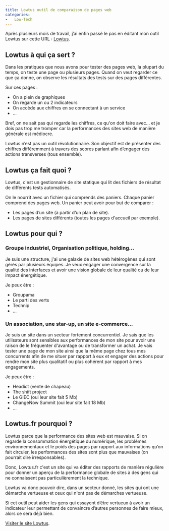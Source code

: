 ```yaml
---
title: Lowtus outil de comparaison de pages web
categories:
-   Low-Tech
---
```


Après plusieurs mois de travail, j’ai enfin passé le pas en éditant mon outil Lowtus sur cette URL : [Lowtus](https://lowtus.fr).

## Lowtus à qui ça sert ?

Dans les pratiques que nous avons pour tester des pages web, la plupart du temps, on teste une page ou plusieurs pages. Quand on veut regarder ce que ça donne, on observe les résultats des tests sur des pages différentes.

Sur ces pages :

-   On a plein de graphiques
-   On regarde un ou 2 indicateurs
-   On accède aux chiffres en se connectant à un service
-   …

Bref, on ne sait pas qui regarde les chiffres, ce qu'on doit faire avec… et je dois pas trop me tromper car la performances des sites web de manière générale est médiocre.

Lowtus n’est pas un outil révolutionnaire. Son objectif est de présenter des chiffres différemment à travers des scores parlant afin d’engager des actions transverses (tous ensemble).

## Lowtus ça fait quoi ?

Lowtus, c'est un gestionnaire de site statique qui lit des fichiers de résultat de différents tests automatisés.

On le nourrit avec un fichier qui comprends des paniers. Chaque panier comprend des pages web. Un panier peut avoir pour but de comparer :

-   Les pages d’un site (à partir d‘un plan de site).
-   Les pages de sites différents (toutes les pages d'accueil par exemple).

## Lowtus pour qui ?

### Groupe industriel, Organisation politique, holding…

Je suis une structure, j'ai une galaxie de sites web hétérogènes qui sont gérés par plusieurs équipes. Je veux engager une convergence sur la qualité des interfaces et avoir une vision globale de leur qualité ou de leur impact énergétique.

Je peux être :

-   Groupama
-   Le parti des verts
-   Technip
-   …

### Un association, une star-up, un site e-commerce…

Je suis un site dans un secteur fortement concurrentiel. Je sais que les utilisateurs sont sensibles aux performances de mon site pour avoir une raison de le fréquenter d'avantage ou de transformer un achat. Je vais tester une page de mon site ainsi que la même page chez tous mes concurrents afin de me situer par rapport à eux et engager des actions pour rendre mon site plus qualitatif ou plus cohérent par rapport à mes engagements.

Je peux être :

-   Headict (vente de chapeau)
-   The shift project
-   Le GIEC (oui leur site fait 5 Mb)
-   ChangeNow Summit (oui leur site fait 18 Mb)
-   …

## Lowtus.fr pourquoi ?

Lowtus parce que la performance des sites web est mauvaise. Si on regarde la consommation énergétique du numérique, les problèmes environnementaux et le poids des pages par rapport aux informations qu‘on fait circuler, les performances des sites sont plus que mauvaises (on pourrait dire irresponsables).

Donc, Lowtus.fr c'est un site qui va éditer des rapports de manière régulière pour donner un aperçu de la performance globale de sites à des gens qui ne connaissent pas particulièrement la technique.

Lowtus va donc pouvoir dire, dans un secteur donné, les sites qui ont une démarche vertueuse et ceux qui n'ont pas de démarches vertueuse.

Si cet outil peut aider les gens qui essayent d’être vertueux à avoir un indicateur leur permettant de convaincre d’autres personnes de faire mieux, alors ce sera déjà bien.

<div class="btn-link">
<a href="https://lowtus.fr">Visiter le site Lowtus</a>.
</div>
